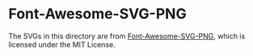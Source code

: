 # Font-Awesome-SVG-PNG

The SVGs in this directory are from [Font-Awesome-SVG-PNG](https://github.com/encharm/Font-Awesome-SVG-PNG), which is licensed under the MIT License.

